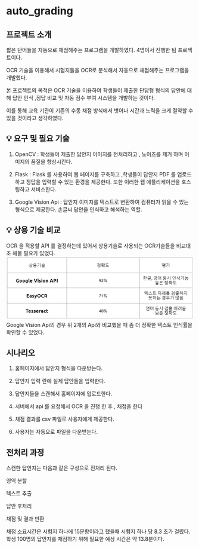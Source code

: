 ﻿# auto_grading
 프로젝트 소개 
-----
짧은 단어들을 자동으로 채점해주는 프로그램을 개발하였다. 4명이서 진행한 팀 프로젝트이다. 

OCR 기술을 이용해서 시험지들을 OCR로 분석해서 자동으로 채점해주는 프로그램을 개발했다.

본 프로젝트의 목적은 OCR 기술을 이용하여 학생들이 제출한 단답형 형식의 답안에 대해 답안 인식 ,정답 비교 및 자동 점수 부여 시스템을 개발하는 것이다.

이를 통해 교육 기관이 기존의 수동 채점 방식에서 벗어나 시간과 노력을 크게 절약할 수 있을 것이라고 생각하였다.

💡 요구 및 필요 기술
--- 
1. OpenCV : 학생들이 제출한 답안지 이미지를 전처리하고 , 노이즈를 제거 하며 이미지의 품질을 향상시킨다.

2. Flask :  Flask 를 사용하여 웹 페이지를 구축하고 ,학생들이 답안지 PDF 를 업로드하고 정답을 입력할 수 있는 환경을 제공한다. 또한 이러한 웹 애플리케이션을 호스팅하고 서비스한다.

3. Google Vision Api : 답안지 이미지를 텍스트로 변환하여 컴퓨터가 읽을 수 있는 형식으로 제공한다. 손글씨 답안을 인식하고 해석하는 역할.

💡 상용 기술 비교
---
OCR 을 적용할 API 를 결정하는데 있어서 상용기술로 사용되는 OCR기술들을 비교대조 해볼 필요가 있었다. 
![상용기술비교](https://github.com/dmlwls990527/auto_grading/blob/master/images/%EC%83%81%EC%9A%A9%EA%B8%B0%EC%88%A0%20%EB%B9%84%EA%B5%90.PNG)
Google Vision Api의 경우 위 2개의 Api와 비교했을 때 좀 더 정확한 텍스트 인식률을 확인할 수 있었다. 

시나리오
---

1. 홈페이지에서 답안지 형식을 다운받는다.

2. 답안지 입력 란에 실제 답안들을 입력한다.

3. 답안지들을 스캔해서 홈페이지에 업로드한다.

4. 서버에서 api 를 요청해서 OCR 을 진행 한 후 , 채점을 한다

5. 채점 결과를 csv 파일로 사용자에게 제공한다.

6. 사용자는 자동으로 파일을 다운받는다.

전처리 과정 
--- 

스캔한 답안지는 다음과 같은 구성으로 전처리 된다.

영역 분할

텍스트 추출

답안 후처리

채점 및 결과 반환

채점 소요시간은 시험지 하나에 15문항이라고 했을때 시험지 하나 당 8.3 초가 걸렸다. 학생 100명의 답안지를 채점하기 위해 필요한 예상 시간은 약 13.8분이다.


